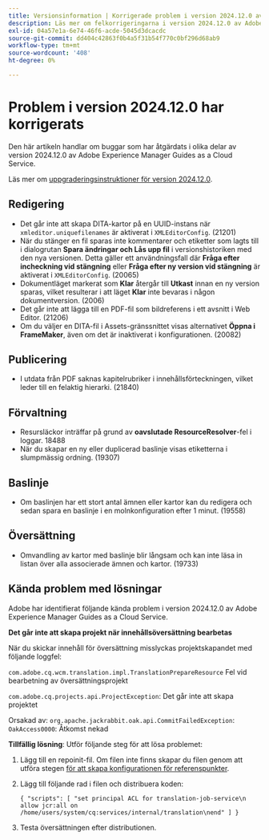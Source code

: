 ```yaml
---
title: Versionsinformation | Korrigerade problem i version 2024.12.0 av Adobe Experience Manager Guides
description: Läs mer om felkorrigeringarna i version 2024.12.0 av Adobe Experience Manager Guides as a Cloud Service.
exl-id: 04a57e1a-6e74-46f6-acde-5045d3dcacdc
source-git-commit: dd404c42863f0b4a5f31b54f770c0bf296d68ab9
workflow-type: tm+mt
source-wordcount: '408'
ht-degree: 0%

---
```


# Problem i version 2024.12.0 har korrigerats

Den här artikeln handlar om buggar som har åtgärdats i olika delar av version 2024.12.0 av Adobe Experience Manager Guides as a Cloud Service.

Läs mer om [uppgraderingsinstruktioner för version 2024.12.0](./upgrade-instructions-2024-12-0.md).

## Redigering

- Det går inte att skapa DITA-kartor på en UUID-instans när `xmleditor.uniquefilenames` är aktiverat i `XMLEditorConfig`. (21201)
- När du stänger en fil sparas inte kommentarer och etiketter som lagts till i dialogrutan **Spara ändringar och Lås upp fil** i versionshistoriken med den nya versionen. Detta gäller ett användningsfall där **Fråga efter incheckning vid stängning** eller **Fråga efter ny version vid stängning** är aktiverat i `XMLEditorConfig`. (20065)
- Dokumentläget markerat som **Klar** återgår till **Utkast** innan en ny version sparas, vilket resulterar i att läget **Klar** inte bevaras i någon dokumentversion. (2006)
- Det går inte att lägga till en PDF-fil som bildreferens i ett avsnitt i Web Editor. (21206)
- Om du väljer en DITA-fil i Assets-gränssnittet visas alternativet **Öppna i FrameMaker**, även om det är inaktiverat i konfigurationen. (20082)

## Publicering

- I utdata från PDF saknas kapitelrubriker i innehållsförteckningen, vilket leder till en felaktig hierarki. (21840)


## Förvaltning

- Resursläckor inträffar på grund av **oavslutade ResourceResolver**-fel i loggar. 18488
- När du skapar en ny eller duplicerad baslinje visas etiketterna i slumpmässig ordning. (19307)


## Baslinje

- Om baslinjen har ett stort antal ämnen eller kartor kan du redigera och sedan spara en baslinje i en molnkonfiguration efter 1 minut. (19558)

## Översättning

- Omvandling av kartor med baslinje blir långsam och kan inte läsa in listan över alla associerade ämnen och kartor. (19733)

## Kända problem med lösningar

Adobe har identifierat följande kända problem i version 2024.12.0 av Adobe Experience Manager Guides as a Cloud Service.

**Det går inte att skapa projekt när innehållsöversättning bearbetas**

När du skickar innehåll för översättning misslyckas projektskapandet med följande loggfel:

`com.adobe.cq.wcm.translation.impl.TranslationPrepareResource` Fel vid bearbetning av översättningsprojekt

`com.adobe.cq.projects.api.ProjectException`: Det går inte att skapa projektet

Orsakad av: `org.apache.jackrabbit.oak.api.CommitFailedException`: `OakAccess0000`: Åtkomst nekad


**Tillfällig lösning**: Utför följande steg för att lösa problemet:

1. Lägg till en repoinit-fil. Om filen inte finns skapar du filen genom att utföra stegen [för att skapa konfigurationen för referenspunkter](https://experienceleaguecommunities.adobe.com/t5/adobe-experience-cloud-questions/repoinit-configuration-for-property-set-on-aem-as-cloud-service/m-p/438854).
2. Lägg till följande rad i filen och distribuera koden:

   ```
   { "scripts": [ "set principal ACL for translation-job-service\n allow jcr:all on /home/users/system/cq:services/internal/translation\nend" ] }
   ```

3. Testa översättningen efter distributionen.

